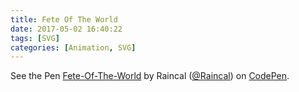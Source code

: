 ```yaml
---
title: Fete Of The World
date: 2017-05-02 16:40:22
tags: [SVG]
categories: [Animation, SVG]
---
```



<p data-height="470" data-theme-id="0" data-slug-hash="OgvyNa" data-default-tab="js,result" data-user="Raincal" data-embed-version="2" data-pen-title="Fete-Of-The-World" class="codepen">See the Pen <a href="https://codepen.io/Raincal/pen/OgvyNa/">Fete-Of-The-World</a> by Raincal (<a href="https://codepen.io/Raincal">@Raincal</a>) on <a href="https://codepen.io">CodePen</a>.</p>
<script async src="https://production-assets.codepen.io/assets/embed/ei.js"></script>